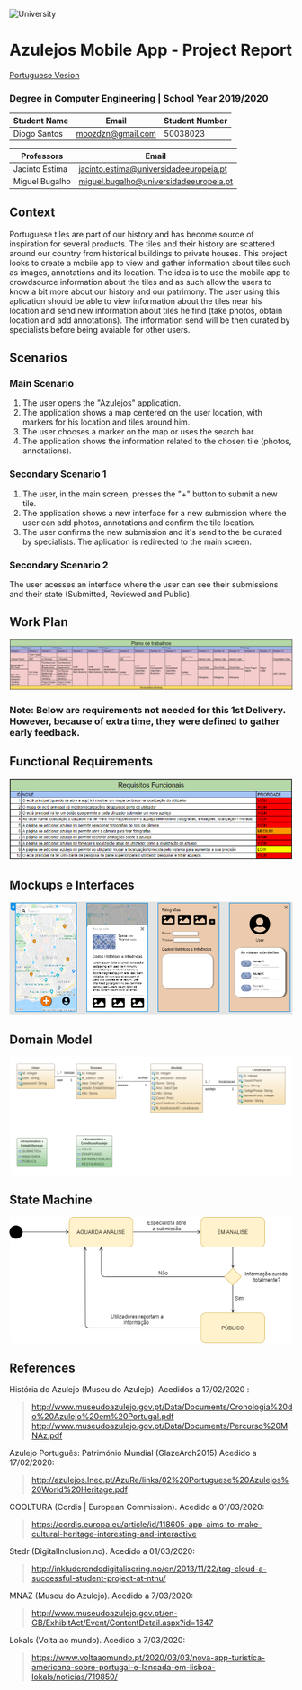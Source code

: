 ![University](https://www.iade.europeia.pt/hs-fs/hubfs/IADE-SITE/static/ue-iade-h75.png?width=444&name=ue-iade-h75.png)
# Azulejos Mobile App - Project Report 
[Portuguese Vesion](../master/Relatório%20de%20Projeto%20-%20App%20Azulejos.pdf)

### Degree in Computer Engineering | School Year 2019/2020 


Student Name | Email | Student Number
------------ | ------------- | -------------
Diogo Santos | moozdzn@gmail.com | 50038023

Professors | Email 
------------ | ------------- 
Jacinto Estima | jacinto.estima@universidadeeuropeia.pt 
Miguel Bugalho | miguel.bugalho@universidadeeuropeia.pt

## Context

Portuguese tiles are part of our history and has become source of inspiration for several products.
The tiles and their history are scattered around our country from historical buildings to private houses.
This project looks to create a mobile app to view and gather information about tiles such as images, annotations and its location.
The idea is to use the mobile app to crowdsource information about the tiles and as such allow the users to know a bit more about our history and our patrimony.
The user using this aplication should be able to view information about the tiles near his location and send new information about tiles he find (take photos, obtain location and add annotations). The information send will be then curated by specialists before being avaiable for other users.
  
## Scenarios
### Main Scenario
1. The user opens the "Azulejos" application.
2. The application shows a map centered on the user location, with markers for his location and tiles around him.
3. The user chooses a marker on the map or uses the search bar.
4. The application shows the information related to the chosen tile (photos, annotations).
### Secondary Scenario 1
1. The user, in the main screen, presses the "+" button to submit a new tile.
2. The application shows a new interface for a new submission where the user can add photos, annotations and confirm the tile location.
3. The user confirms the new submission and it's send to the be curated by specialists. The aplication is redirected to the main screen.

### Secondary Scenario 2
 The user acesses an interface where the user can see their submissions and their state (Submitted, Reviewed and Public).

## Work Plan
![WorkPlanImage](https://raw.githubusercontent.com/Moozdzn/Azulejos/master/attachments/WorkPlanV1.png)

### Note: Below are requirements not needed for this 1st Delivery. However, because of extra time, they were defined to gather early feedback.

## Functional Requirements
![Functional Requirements](https://raw.githubusercontent.com/Moozdzn/Azulejos/master/attachments/FRV1.png)

## Mockups e Interfaces
![Mockups](https://raw.githubusercontent.com/Moozdzn/Azulejos/master/attachments/MockupsV2.png)

## Domain Model
![Domain Model](https://github.com/Moozdzn/Azulejos/blob/master/attachments/App-azulejos-diagramaV2.png)

## State Machine
![State Machine](https://raw.githubusercontent.com/Moozdzn/Azulejos/master/attachments/StateMachineV1.png)

## References
História do Azulejo (Museu do Azulejo). Acedidos a 17/02/2020 : 
  > http://www.museudoazulejo.gov.pt/Data/Documents/Cronologia%20do%20Azulejo%20em%20Portugal.pdf
  > http://www.museudoazulejo.gov.pt/Data/Documents/Percurso%20MNAz.pdf

Azulejo Português: Património Mundial (GlazeArch2015) Acedido a 17/02/2020:
  > http://azulejos.lnec.pt/AzuRe/links/02%20Portuguese%20Azulejos%20World%20Heritage.pdf
  
COOLTURA (Cordis | European Commission). Acedido a 01/03/2020:
  > https://cordis.europa.eu/article/id/118605-app-aims-to-make-cultural-heritage-interesting-and-interactive
  
Stedr (DigitalInclusion.no). Acedido a 01/03/2020:
  > http://inkluderendedigitalisering.no/en/2013/11/22/tag-cloud-a-successful-student-project-at-ntnu/
  
MNAZ (Museu do Azulejo). Acedido a 7/03/2020:
  > http://www.museudoazulejo.gov.pt/en-GB/ExhibitAct/Event/ContentDetail.aspx?id=1647
  
Lokals (Volta ao mundo). Acedido a 7/03/2020:
  > https://www.voltaaomundo.pt/2020/03/03/nova-app-turistica-americana-sobre-portugal-e-lancada-em-lisboa-lokals/noticias/719850/
